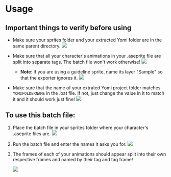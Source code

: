 # Usage

## Important things to verify before using
- Make sure your sprites folder and your extracted Yomi folder are in the same parent directory.
	![](https://i.imgur.com/TWAzQRs.png)

- Make sure that all your character's animations in your .aseprite file are split into separate tags. The batch file won't work otherwise!
![](https://i.imgur.com/JRXsbHt.png)
	- **Note**: If you are using a guideline sprite, name its layer "Sample" so that the exporter ignores it.
		![](https://i.imgur.com/FhlM937.png)

- Make sure that the name of your extrated Yomi project folder matches `YOMIFOLDERNAME` in the .bat file. If not, just change the value in it to match it and it should work just fine!
	![](https://i.imgur.com/UEbe6V6.png)

## To use this batch file:
1. Place the batch file in your sprites folder where your character's .aseprite files are.
	![](https://i.imgur.com/rd7setc.png)

2. Run the batch file and enter the names it asks you for.
	![](https://i.imgur.com/bYnJByb.png)

3. The frames of each of your animations should appear split into their own respective frames and named by their tag and tag frame!

	![](https://i.imgur.com/fxpDjao.png)

